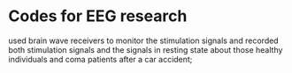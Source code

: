# Codes for EEG research
used brain wave receivers to monitor the stimulation signals and recorded both stimulation signals and the signals in resting state about those healthy individuals and coma patients after a car accident;
